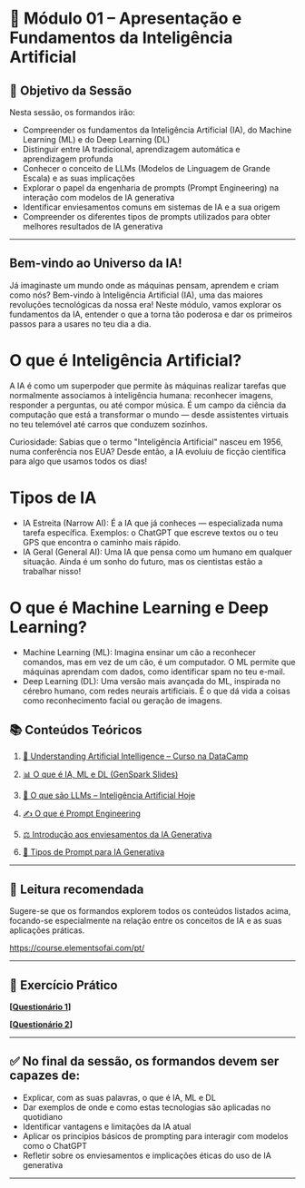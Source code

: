 # 📘 Módulo 01 – Apresentação e Fundamentos da Inteligência Artificial

## 🎯 Objetivo da Sessão

Nesta sessão, os formandos irão:

- Compreender os fundamentos da Inteligência Artificial (IA), do Machine Learning (ML) e do Deep Learning (DL)
- Distinguir entre IA tradicional, aprendizagem automática e aprendizagem profunda
- Conhecer o conceito de LLMs (Modelos de Linguagem de Grande Escala) e as suas implicações
- Explorar o papel da engenharia de prompts (Prompt Engineering) na interação com modelos de IA generativa
- Identificar enviesamentos comuns em sistemas de IA e a sua origem
- Compreender os diferentes tipos de prompts utilizados para obter melhores resultados de IA generativa

---

## Bem-vindo ao Universo da IA!

Já imaginaste um mundo onde as máquinas pensam, aprendem e criam como nós? Bem-vindo à Inteligência Artificial (IA), uma das maiores revoluções tecnológicas da nossa era! Neste módulo, vamos explorar os fundamentos da IA, entender o que a torna tão poderosa e dar os primeiros passos para a usares no teu dia a dia.

# O que é Inteligência Artificial?

A IA é como um superpoder que permite às máquinas realizar tarefas que normalmente associamos à inteligência humana: reconhecer imagens, responder a perguntas, ou até compor música. É um campo da ciência da computação que está a transformar o mundo — desde assistentes virtuais no teu telemóvel até carros que conduzem sozinhos.

Curiosidade: Sabias que o termo "Inteligência Artificial" nasceu em 1956, numa conferência nos EUA? Desde então, a IA evoluiu de ficção científica para algo que usamos todos os dias!

# Tipos de IA

- IA Estreita (Narrow AI): É a IA que já conheces — especializada numa tarefa específica. Exemplos: o ChatGPT que escreve textos ou o teu GPS que encontra o caminho mais rápido.
- IA Geral (General AI): Uma IA que pensa como um humano em qualquer situação. Ainda é um sonho do futuro, mas os cientistas estão a trabalhar nisso!

# O que é Machine Learning e Deep Learning?

- Machine Learning (ML): Imagina ensinar um cão a reconhecer comandos, mas em vez de um cão, é um computador. O ML permite que máquinas aprendam com dados, como identificar spam no teu e-mail.
- Deep Learning (DL): Uma versão mais avançada do ML, inspirada no cérebro humano, com redes neurais artificiais. É o que dá vida a coisas como reconhecimento facial ou geração de imagens.

## 📚 Conteúdos Teóricos

1. <a href="https://app.datacamp.com/learn/courses/understanding-artificial-intelligence" target="_blank">📘 Understanding Artificial Intelligence – Curso na DataCamp</a>

2. <a href="https://www.genspark.ai/slides?project_id=ca77b70e-b768-4923-88c3-f52256f3c63e" target="_blank">📊 O que é IA, ML e DL (GenSpark Slides)</a>

3. <a href="https://inteligenciaartificialhoje.pt/o-que-sao-os-llms/" target="_blank">🧠 O que são LLMs – Inteligência Artificial Hoje</a>

4. <a href="https://inteligenciaartificialhoje.pt/o-que-e-o-prompt-engineering/" target="_blank">✍️ O que é Prompt Engineering</a>

5. <a href="https://inteligenciaartificialhoje.pt/introducao-aos-enviesamentos-em-ia-generativa/" target="_blank">⚖️ Introdução aos enviesamentos da IA Generativa</a>

6. <a href="https://inteligenciaartificialhoje.pt/os-tipos-de-prompt-para-a-ia-generativa/" target="_blank">🧾 Tipos de Prompt para IA Generativa</a>

---

## 📖 Leitura recomendada

Sugere-se que os formandos explorem todos os conteúdos listados acima, focando-se especialmente na relação entre os conceitos de IA e as suas aplicações práticas.

https://course.elementsofai.com/pt/

---

## 📝 Exercício Prático

**[[Questionário 1](https://g.co/gemini/share/cd83f8bd746e)]**

**[[Questionário 2](https://hedpavlo.gensparkspace.com/)]**

---

## ✅ No final da sessão, os formandos devem ser capazes de:

- Explicar, com as suas palavras, o que é IA, ML e DL
- Dar exemplos de onde e como estas tecnologias são aplicadas no quotidiano
- Identificar vantagens e limitações da IA atual
- Aplicar os princípios básicos de prompting para interagir com modelos como o ChatGPT
- Refletir sobre os enviesamentos e implicações éticas do uso de IA generativa

---


